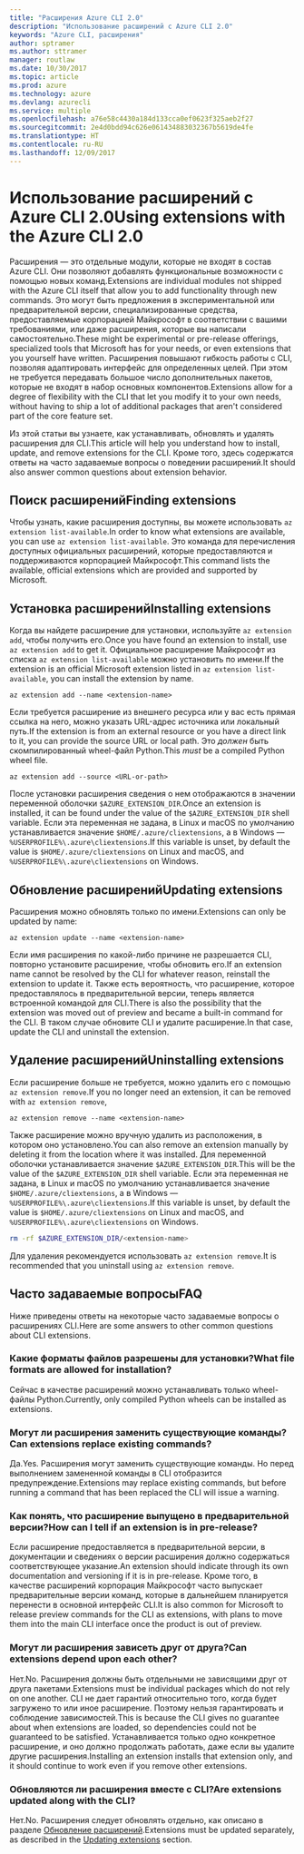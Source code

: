 ```yaml
---
title: "Расширения Azure CLI 2.0"
description: "Использование расширений с Azure CLI 2.0"
keywords: "Azure CLI, расширения"
author: sptramer
ms.author: sttramer
manager: routlaw
ms.date: 10/30/2017
ms.topic: article
ms.prod: azure
ms.technology: azure
ms.devlang: azurecli
ms.service: multiple
ms.openlocfilehash: a76e58c4430a184d133cca0ef0623f325aeb2f27
ms.sourcegitcommit: 2e4d0bdd94c626e061434883032367b5619de4fe
ms.translationtype: HT
ms.contentlocale: ru-RU
ms.lasthandoff: 12/09/2017
---
```

# <a name="using-extensions-with-the-azure-cli-20"></a><span data-ttu-id="5c15d-104">Использование расширений с Azure CLI 2.0</span><span class="sxs-lookup"><span data-stu-id="5c15d-104">Using extensions with the Azure CLI 2.0</span></span>

<span data-ttu-id="5c15d-105">Расширения — это отдельные модули, которые не входят в состав Azure CLI. Они позволяют добавлять функциональные возможности с помощью новых команд.</span><span class="sxs-lookup"><span data-stu-id="5c15d-105">Extensions are individual modules not shipped with the Azure CLI itself that allow you to add functionality through new commands.</span></span> <span data-ttu-id="5c15d-106">Это могут быть предложения в экспериментальной или предварительной версии, специализированные средства, предоставляемые корпорацией Майкрософт в соответствии с вашими требованиями, или даже расширения, которые вы написали самостоятельно.</span><span class="sxs-lookup"><span data-stu-id="5c15d-106">These might be experimental or pre-release offerings, specialized tools that Microsoft has for your needs, or even extensions that you yourself have written.</span></span> <span data-ttu-id="5c15d-107">Расширения повышают гибкость работы с CLI, позволяя адаптировать интерфейс для определенных целей. При этом не требуется передавать большое число дополнительных пакетов, которые не входят в набор основных компонентов.</span><span class="sxs-lookup"><span data-stu-id="5c15d-107">Extensions allow for a degree of flexibility with the CLI that let you modify it to your own needs, without having to ship a lot of additional packages that aren't considered part of the core feature set.</span></span>

<span data-ttu-id="5c15d-108">Из этой статьи вы узнаете, как устанавливать, обновлять и удалять расширения для CLI.</span><span class="sxs-lookup"><span data-stu-id="5c15d-108">This article will help you understand how to install, update, and remove extensions for the CLI.</span></span> <span data-ttu-id="5c15d-109">Кроме того, здесь содержатся ответы на часто задаваемые вопросы о поведении расширений.</span><span class="sxs-lookup"><span data-stu-id="5c15d-109">It should also answer common questions about extension behavior.</span></span>

## <a name="finding-extensions"></a><span data-ttu-id="5c15d-110">Поиск расширений</span><span class="sxs-lookup"><span data-stu-id="5c15d-110">Finding extensions</span></span>

<span data-ttu-id="5c15d-111">Чтобы узнать, какие расширения доступны, вы можете использовать `az extension list-available`.</span><span class="sxs-lookup"><span data-stu-id="5c15d-111">In order to know what extensions are available, you can use `az extension list-available`.</span></span> <span data-ttu-id="5c15d-112">Это команда для перечисления доступных официальных расширений, которые предоставляются и поддерживаются корпорацией Майкрософт.</span><span class="sxs-lookup"><span data-stu-id="5c15d-112">This command lists the available, official extensions which are provided and supported by Microsoft.</span></span>

## <a name="installing-extensions"></a><span data-ttu-id="5c15d-113">Установка расширений</span><span class="sxs-lookup"><span data-stu-id="5c15d-113">Installing extensions</span></span>

<span data-ttu-id="5c15d-114">Когда вы найдете расширение для установки, используйте `az extension add`, чтобы получить его.</span><span class="sxs-lookup"><span data-stu-id="5c15d-114">Once you have found an extension to install, use `az extension add` to get it.</span></span> <span data-ttu-id="5c15d-115">Официальное расширение Майкрософт из списка `az extension list-available` можно установить по имени.</span><span class="sxs-lookup"><span data-stu-id="5c15d-115">If the extension is an official Microsoft extension listed in `az extension list-available`, you can install the extension by name.</span></span>

```azurecli
az extension add --name <extension-name>
```

<span data-ttu-id="5c15d-116">Если требуется расширение из внешнего ресурса или у вас есть прямая ссылка на него, можно указать URL-адрес источника или локальный путь.</span><span class="sxs-lookup"><span data-stu-id="5c15d-116">If the extension is from an external resource or you have a direct link to it, you can provide the source URL or local path.</span></span> <span data-ttu-id="5c15d-117">Это _должен_ быть скомпилированный wheel-файл Python.</span><span class="sxs-lookup"><span data-stu-id="5c15d-117">This _must_ be a compiled Python wheel file.</span></span>

```azurecli
az extension add --source <URL-or-path>
```

<span data-ttu-id="5c15d-118">После установки расширения сведения о нем отображаются в значении переменной оболочки `$AZURE_EXTENSION_DIR`.</span><span class="sxs-lookup"><span data-stu-id="5c15d-118">Once an extension is installed, it can be found under the value of the `$AZURE_EXTENSION_DIR` shell variable.</span></span> <span data-ttu-id="5c15d-119">Если эта переменная не задана, в Linux и macOS по умолчанию устанавливается значение `$HOME/.azure/cliextensions`, а в Windows — `%USERPROFILE%\.azure\cliextensions`.</span><span class="sxs-lookup"><span data-stu-id="5c15d-119">If this variable is unset, by default the value is `$HOME/.azure/cliextensions` on Linux and macOS, and `%USERPROFILE%\.azure\cliextensions` on Windows.</span></span>

## <a name="updating-extensions"></a><span data-ttu-id="5c15d-120">Обновление расширений</span><span class="sxs-lookup"><span data-stu-id="5c15d-120">Updating extensions</span></span>

<span data-ttu-id="5c15d-121">Расширения можно обновлять только по имени.</span><span class="sxs-lookup"><span data-stu-id="5c15d-121">Extensions can only be updated by name:</span></span>

```azurecli
az extension update --name <extension-name>
```

<span data-ttu-id="5c15d-122">Если имя расширения по какой-либо причине не разрешается CLI, повторно установите расширение, чтобы обновить его.</span><span class="sxs-lookup"><span data-stu-id="5c15d-122">If an extension name cannot be resolved by the CLI for whatever reason, reinstall the extension to update it.</span></span> <span data-ttu-id="5c15d-123">Также есть вероятность, что расширение, которое предоставлялось в предварительной версии, теперь является встроенной командой для CLI.</span><span class="sxs-lookup"><span data-stu-id="5c15d-123">There is also the possibility that the extension was moved out of preview and became a built-in command for the CLI.</span></span> <span data-ttu-id="5c15d-124">В таком случае обновите CLI и удалите расширение.</span><span class="sxs-lookup"><span data-stu-id="5c15d-124">In that case, update the CLI and uninstall the extension.</span></span>

## <a name="uninstalling-extensions"></a><span data-ttu-id="5c15d-125">Удаление расширений</span><span class="sxs-lookup"><span data-stu-id="5c15d-125">Uninstalling extensions</span></span>

<span data-ttu-id="5c15d-126">Если расширение больше не требуется, можно удалить его с помощью `az extension remove`.</span><span class="sxs-lookup"><span data-stu-id="5c15d-126">If you no longer need an extension, it can be removed with `az extension remove`,</span></span>

```azurecli
az extension remove --name <extension-name>
```

<span data-ttu-id="5c15d-127">Также расширение можно вручную удалить из расположения, в котором оно установлено.</span><span class="sxs-lookup"><span data-stu-id="5c15d-127">You can also remove an extension manually by deleting it from the location where it was installed.</span></span> <span data-ttu-id="5c15d-128">Для переменной оболочки устанавливается значение `$AZURE_EXTENSION_DIR`.</span><span class="sxs-lookup"><span data-stu-id="5c15d-128">This will be the value of the `$AZURE_EXTENSION_DIR` shell variable.</span></span> <span data-ttu-id="5c15d-129">Если эта переменная не задана, в Linux и macOS по умолчанию устанавливается значение `$HOME/.azure/cliextensions`, а в Windows — `%USERPROFILE%\.azure\cliextensions`.</span><span class="sxs-lookup"><span data-stu-id="5c15d-129">If this variable is unset, by default the value is `$HOME/.azure/cliextensions` on Linux and macOS, and `%USERPROFILE%\.azure\cliextensions` on Windows.</span></span>

```bash
rm -rf $AZURE_EXTENSION_DIR/<extension-name>
```

<span data-ttu-id="5c15d-130">Для удаления рекомендуется использовать `az extension remove`.</span><span class="sxs-lookup"><span data-stu-id="5c15d-130">It is recommended that you uninstall using `az extension remove`.</span></span>

## <a name="faq"></a><span data-ttu-id="5c15d-131">Часто задаваемые вопросы</span><span class="sxs-lookup"><span data-stu-id="5c15d-131">FAQ</span></span>

<span data-ttu-id="5c15d-132">Ниже приведены ответы на некоторые часто задаваемые вопросы о расширениях CLI.</span><span class="sxs-lookup"><span data-stu-id="5c15d-132">Here are some answers to other common questions about CLI extensions.</span></span>

### <a name="what-file-formats-are-allowed-for-installation"></a><span data-ttu-id="5c15d-133">Какие форматы файлов разрешены для установки?</span><span class="sxs-lookup"><span data-stu-id="5c15d-133">What file formats are allowed for installation?</span></span>

<span data-ttu-id="5c15d-134">Сейчас в качестве расширений можно устанавливать только wheel-файлы Python.</span><span class="sxs-lookup"><span data-stu-id="5c15d-134">Currently, only compiled Python wheels can be installed as extensions.</span></span>

### <a name="can-extensions-replace-existing-commands"></a><span data-ttu-id="5c15d-135">Могут ли расширения заменить существующие команды?</span><span class="sxs-lookup"><span data-stu-id="5c15d-135">Can extensions replace existing commands?</span></span>

<span data-ttu-id="5c15d-136">Да.</span><span class="sxs-lookup"><span data-stu-id="5c15d-136">Yes.</span></span> <span data-ttu-id="5c15d-137">Расширения могут заменить существующие команды. Но перед выполнением замененной команды в CLI отобразится предупреждение.</span><span class="sxs-lookup"><span data-stu-id="5c15d-137">Extensions may replace existing commands, but before running a command that has been replaced the CLI will issue a warning.</span></span>

### <a name="how-can-i-tell-if-an-extension-is-in-pre-release"></a><span data-ttu-id="5c15d-138">Как понять, что расширение выпущено в предварительной версии?</span><span class="sxs-lookup"><span data-stu-id="5c15d-138">How can I tell if an extension is in pre-release?</span></span>

<span data-ttu-id="5c15d-139">Если расширение предоставляется в предварительной версии, в документации и сведениях о версии расширения должно содержаться соответствующее указание.</span><span class="sxs-lookup"><span data-stu-id="5c15d-139">An extension should indicate through its own documentation and versioning if it is in pre-release.</span></span> <span data-ttu-id="5c15d-140">Кроме того, в качестве расширений корпорация Майкрософт часто выпускает предварительные версии команд, которые в дальнейшем планируется перенести в основной интерфейс CLI.</span><span class="sxs-lookup"><span data-stu-id="5c15d-140">It is also common for Microsoft to release preview commands for the CLI as extensions, with plans to move them into the main CLI interface once the product is out of preview.</span></span>

### <a name="can-extensions-depend-upon-each-other"></a><span data-ttu-id="5c15d-141">Могут ли расширения зависеть друг от друга?</span><span class="sxs-lookup"><span data-stu-id="5c15d-141">Can extensions depend upon each other?</span></span>

<span data-ttu-id="5c15d-142">Нет.</span><span class="sxs-lookup"><span data-stu-id="5c15d-142">No.</span></span> <span data-ttu-id="5c15d-143">Расширения должны быть отдельными не зависящими друг от друга пакетами.</span><span class="sxs-lookup"><span data-stu-id="5c15d-143">Extensions must be individual packages which do not rely on one another.</span></span> <span data-ttu-id="5c15d-144">CLI не дает гарантий относительно того, когда будет загружено то или иное расширение. Поэтому нельзя гарантировать и соблюдение зависимостей.</span><span class="sxs-lookup"><span data-stu-id="5c15d-144">This is because the CLI gives no guarantee about when extensions are loaded, so dependencies could not be guaranteed to be satisfied.</span></span> <span data-ttu-id="5c15d-145">Устанавливается только одно конкретное расширение, и оно должно продолжать работать, даже если вы удалите другие расширения.</span><span class="sxs-lookup"><span data-stu-id="5c15d-145">Installing an extension installs that extension only, and it should continue to work even if you remove other extensions.</span></span>

### <a name="are-extensions-updated-along-with-the-cli"></a><span data-ttu-id="5c15d-146">Обновляются ли расширения вместе с CLI?</span><span class="sxs-lookup"><span data-stu-id="5c15d-146">Are extensions updated along with the CLI?</span></span>

<span data-ttu-id="5c15d-147">Нет.</span><span class="sxs-lookup"><span data-stu-id="5c15d-147">No.</span></span> <span data-ttu-id="5c15d-148">Расширения следует обновлять отдельно, как описано в разделе [Обновление расширений](#updating-extensions).</span><span class="sxs-lookup"><span data-stu-id="5c15d-148">Extensions must be updated separately, as described in the [Updating extensions](#updating-extensions) section.</span></span>
